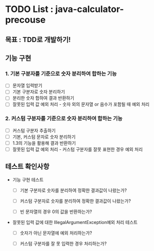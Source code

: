 # TODO List : java-calculator-precouse

## 목표 : TDD로 개발하기!

## 기능 구현

### 1. 기본 구분자를 기준으로 숫자 분리하여 합하는 기능

- [ ] 문자열 입력받기
- [ ] 기본 구분자로 숫자 분리하기
- [ ] 분리한 숫자 합하여 결과 반환하기
- [ ] 잘못된 입력 값 예외 처리 - 숫자 외의 문자열 or 음수가 포함될 때 예외 처리

### 2. 커스텀 구분자를 기준으로 숫자 분리하여 합하는 기능

- [ ] 커스텀 구분자 추출하기
- [ ] 기본, 커스텀 문자로 숫자 분리하기
- [ ] 1.3의 기능을 활용해 결과 반환하기
- [ ] 잘못된 입력 값 예외 처리 - 커스텀 구분자를 잘못 표현한 경우 예외 처리

## 테스트 확인사항

- 기능 구현 테스트
    - [ ] 기본 구분자로 숫자를 분리하여 정확한 결과값이 나왔는가?
    - [ ] 커스텀 구분자로 숫자를 분리하여 정확한 결과값이 나왔는가?
    - [ ] 빈 문자열의 경우 0의 값을 반환하는가?


- 잘못된 입력 값에 대한 IllegalArgumentException예외 처리 테스트
    - [ ] 숫자가 아닌 문자열에 예외 처리하는가?
    - [ ] 커스텀 구분자를 잘 못 입력한 경우 처리하는가?

